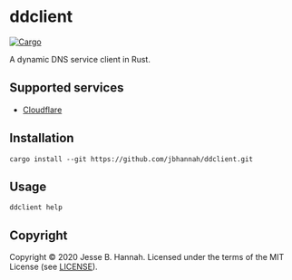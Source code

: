 # ddclient

[![Cargo](https://github.com/jbhannah/ddclient/workflows/Cargo/badge.svg)][actions-cargo]

A dynamic DNS service client in Rust.

## Supported services

- [Cloudflare][]

## Installation

    cargo install --git https://github.com/jbhannah/ddclient.git

## Usage

    ddclient help

## Copyright

Copyright © 2020 Jesse B. Hannah. Licensed under the terms of the MIT License
(see [LICENSE](LICENSE)).

[actions-cargo]: https://github.com/jbhannah/ddclient/actions?query=workflow%3ACargo
[cloudflare]: https://www.cloudflare.com/
